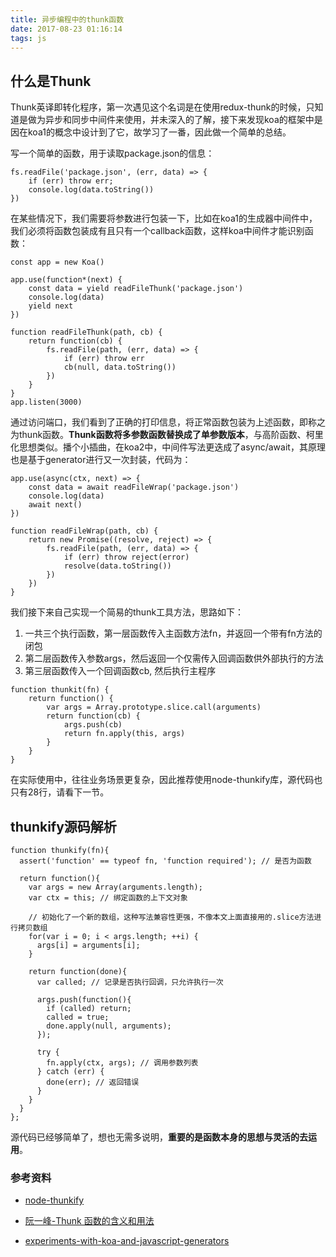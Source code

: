 ```yaml
---
title: 异步编程中的thunk函数
date: 2017-08-23 01:16:14
tags: js
---
```


## 什么是Thunk

Thunk英译即转化程序，第一次遇见这个名词是在使用redux-thunk的时候，只知道是做为异步和同步中间件来使用，并未深入的了解，接下来发现koa的框架中是因在koa1的概念中设计到了它，故学习了一番，因此做一个简单的总结。

写一个简单的函数，用于读取package.json的信息：

```
fs.readFile('package.json', (err, data) => {
    if (err) throw err;
    console.log(data.toString())
})
```

在某些情况下，我们需要将参数进行包装一下，比如在koa1的生成器中间件中，我们必须将函数包装成有且只有一个callback函数，这样koa中间件才能识别函数：

```
const app = new Koa()

app.use(function*(next) {
    const data = yield readFileThunk('package.json')
    console.log(data)
    yield next
})

function readFileThunk(path, cb) {
    return function(cb) {
        fs.readFile(path, (err, data) => {
            if (err) throw err
            cb(null, data.toString())
        })
    }
}
app.listen(3000)
```

通过访问端口，我们看到了正确的打印信息，将正常函数包装为上述函数，即称之为thunk函数。**Thunk函数将多参数函数替换成了单参数版本**，与高阶函数、柯里化思想类似。播个小插曲，在koa2中，中间件写法更迭成了async/await，其原理也是基于generator进行又一次封装，代码为：

```
app.use(async(ctx, next) => {
    const data = await readFileWrap('package.json')
    console.log(data)
    await next()
})

function readFileWrap(path, cb) {
    return new Promise((resolve, reject) => {
        fs.readFile(path, (err, data) => {
            if (err) throw reject(error)
            resolve(data.toString())
        })
    })
}
```

我们接下来自己实现一个简易的thunk工具方法，思路如下：

1. 一共三个执行函数，第一层函数传入主函数方法fn，并返回一个带有fn方法的闭包
2. 第二层函数传入参数args，然后返回一个仅需传入回调函数供外部执行的方法
3. 第三层函数传入一个回调函数cb, 然后执行主程序

```
function thunkit(fn) {
    return function() {
        var args = Array.prototype.slice.call(arguments) 
        return function(cb) {
            args.push(cb)
            return fn.apply(this, args)
        }
    }
}
```

在实际使用中，往往业务场景更复杂，因此推荐使用node-thunkify库，源代码也只有28行，请看下一节。

## thunkify源码解析

```
function thunkify(fn){
  assert('function' == typeof fn, 'function required'); // 是否为函数

  return function(){
    var args = new Array(arguments.length); 
    var ctx = this; // 绑定函数的上下文对象
	
	// 初始化了一个新的数组，这种写法兼容性更强，不像本文上面直接用的.slice方法进行拷贝数组
    for(var i = 0; i < args.length; ++i) {
      args[i] = arguments[i];
    }

    return function(done){
      var called; // 记录是否执行回调，只允许执行一次

      args.push(function(){
        if (called) return;
        called = true;
        done.apply(null, arguments);
      });

      try {
        fn.apply(ctx, args); // 调用参数列表
      } catch (err) {
        done(err); // 返回错误
      }
    }
  }
};
```

源代码已经够简单了，想也无需多说明，**重要的是函数本身的思想与灵活的去运用**。

### 参考资料

- [node-thunkify](https://github.com/tj/node-thunkify)

- [阮一峰-Thunk 函数的含义和用法](http://www.ruanyifeng.com/blog/2015/05/thunk.html)

- [experiments-with-koa-and-javascript-generators](http://blog.stevensanderson.com/2013/12/21/experiments-with-koa-and-javascript-generators/)
